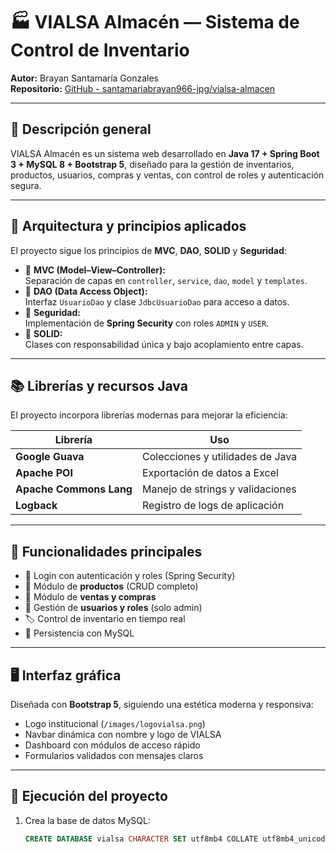 # 🏭 VIALSA Almacén — Sistema de Control de Inventario

**Autor:** Brayan Santamaría Gonzales  
**Repositorio:** [GitHub - santamariabrayan966-jpg/vialsa-almacen](https://github.com/santamariabrayan966-jpg/vialsa-almacen)

---

## 🚀 Descripción general

VIALSA Almacén es un sistema web desarrollado en **Java 17 + Spring Boot 3 + MySQL 8 + Bootstrap 5**, diseñado para la gestión de inventarios, productos, usuarios, compras y ventas, con control de roles y autenticación segura.

---

## 🧱 Arquitectura y principios aplicados

El proyecto sigue los principios de **MVC**, **DAO**, **SOLID** y **Seguridad**:

- 🧩 **MVC (Model–View–Controller):**  
  Separación de capas en `controller`, `service`, `dao`, `model` y `templates`.
- 💾 **DAO (Data Access Object):**  
  Interfaz `UsuarioDao` y clase `JdbcUsuarioDao` para acceso a datos.
- 🔐 **Seguridad:**  
  Implementación de **Spring Security** con roles `ADMIN` y `USER`.
- 🧠 **SOLID:**  
  Clases con responsabilidad única y bajo acoplamiento entre capas.

---

## 📚 Librerías y recursos Java

El proyecto incorpora librerías modernas para mejorar la eficiencia:

| Librería | Uso |
|-----------|-----|
| **Google Guava** | Colecciones y utilidades de Java |
| **Apache POI** | Exportación de datos a Excel |
| **Apache Commons Lang** | Manejo de strings y validaciones |
| **Logback** | Registro de logs de aplicación |

---

## 🧩 Funcionalidades principales

- 🔑 Login con autenticación y roles (Spring Security)
- 🛒 Módulo de **productos** (CRUD completo)
- 🧾 Módulo de **ventas y compras**
- 👥 Gestión de **usuarios y roles** (solo admin)
- 🏷️ Control de inventario en tiempo real
- 💾 Persistencia con MySQL

---

## 🖥️ Interfaz gráfica

Diseñada con **Bootstrap 5**, siguiendo una estética moderna y responsiva:

- Logo institucional (`/images/logovialsa.png`)
- Navbar dinámica con nombre y logo de VIALSA
- Dashboard con módulos de acceso rápido
- Formularios validados con mensajes claros

---

## 🧩 Ejecución del proyecto

1. Crea la base de datos MySQL:
   ```sql
   CREATE DATABASE vialsa CHARACTER SET utf8mb4 COLLATE utf8mb4_unicode_ci;
